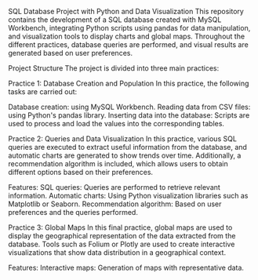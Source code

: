 SQL Database Project with Python and Data Visualization
This repository contains the development of a SQL database created with MySQL Workbench, integrating Python scripts using pandas for data manipulation, and visualization tools to display charts and global maps. Throughout the different practices, database queries are performed, and visual results are generated based on user preferences.

Project Structure
The project is divided into three main practices:

Practice 1: Database Creation and Population
In this practice, the following tasks are carried out:

Database creation: using MySQL Workbench.
Reading data from CSV files: using Python's pandas library.
Inserting data into the database: Scripts are used to process and load the values into the corresponding tables.

Practice 2: Queries and Data Visualization
In this practice, various SQL queries are executed to extract useful information from the database, and automatic charts are generated to show trends over time. Additionally, a recommendation algorithm is included, which allows users to obtain different options based on their preferences.

Features:
SQL queries: Queries are performed to retrieve relevant information.
Automatic charts: Using Python visualization libraries such as Matplotlib or Seaborn.
Recommendation algorithm: Based on user preferences and the queries performed.

Practice 3: Global Maps
In this final practice, global maps are used to display the geographical representation of the data extracted from the database. Tools such as Folium or Plotly are used to create interactive visualizations that show data distribution in a geographical context.

Features:
Interactive maps: Generation of maps with representative data.
